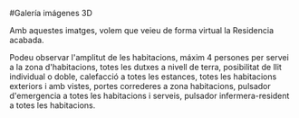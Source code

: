 #Galería imágenes 3D

Amb aquestes imatges, volem que veieu de forma virtual la Residencia acabada.

Podeu observar l'amplitut de les habitacions, máxim 4 persones per servei a la zona d'habitacions, totes les dutxes a nivell de terra, posibilitat de llit individual o doble, calefacció a totes les estances,  totes les habitacions exteriors i amb vistes, portes correderes a zona habitacions, pulsador d'emergencia a totes les habitacions i serveis, pulsador infermera-resident a totes les habitacions.
